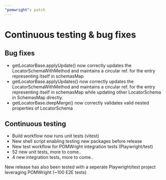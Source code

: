 ```yaml
---
"pomwright": patch
---
```


# Continuous testing & bug fixes

## Bug fixes

- getLocatorBase.applyUpdate() now correctly updates the LocatorSchemaWithMethod and maintains a circular ref. for the entry representing itself in schemasMap
- getLocatorBase.applyUpdates() now correctly updates the LocatorSchemaWithMethod and maintains a circular ref. for the entry representing itself in schemasMap while updating other LocatorSchema in SchemasMap directly.
- getLocatorBase.deepMerge() now correctly validates valid nested properties of LocatorSchema

## Continuous testing

- Build workflow now runs unit tests (vitest)
- New shell script enabling testing new packages before release
- New test workflow for POMWright integration tests (Playwright/test)
- 52 new unit tests, more to come..
- 4 new integration tests, more to come..

New release has also been tested with a seperate Playwright/test project leveraging POMWright (~100 E2E tests)
